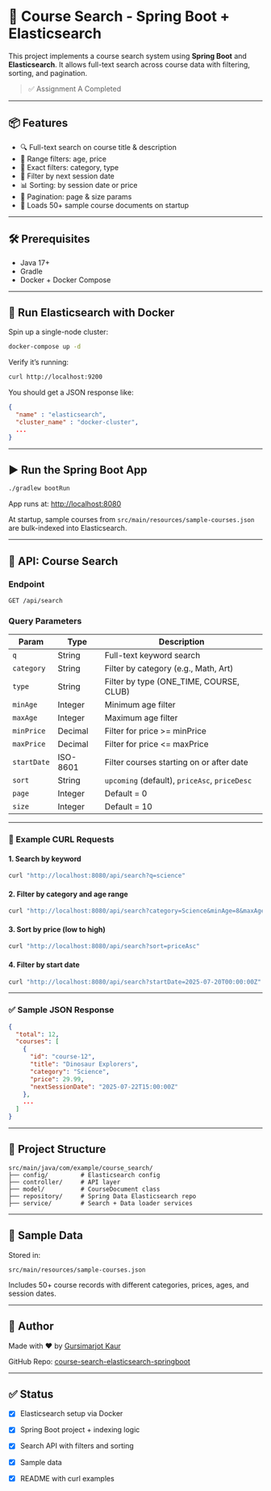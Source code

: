 
# 🧠 Course Search - Spring Boot + Elasticsearch

This project implements a course search system using **Spring Boot** and **Elasticsearch**. It allows full-text search across course data with filtering, sorting, and pagination.

> ✅ Assignment A Completed  

---

## 📦 Features

- 🔍 Full-text search on course title & description
- 🧮 Range filters: age, price
- 🎯 Exact filters: category, type
- 📅 Filter by next session date
- 📊 Sorting: by session date or price
- 📄 Pagination: page & size params
- 🚀 Loads 50+ sample course documents on startup

---

## 🛠️ Prerequisites

- Java 17+
- Gradle
- Docker + Docker Compose

---

## 🐳 Run Elasticsearch with Docker

Spin up a single-node cluster:

```bash
docker-compose up -d
```

Verify it’s running:

```bash
curl http://localhost:9200
```

You should get a JSON response like:
```json
{
  "name" : "elasticsearch",
  "cluster_name" : "docker-cluster",
  ...
}
```

---

## ▶️ Run the Spring Boot App

```bash
./gradlew bootRun
```

App runs at: [http://localhost:8080](http://localhost:8080)

At startup, sample courses from `src/main/resources/sample-courses.json` are bulk-indexed into Elasticsearch.

---

## 🔎 API: Course Search

### Endpoint
```
GET /api/search
```

### Query Parameters

| Param        | Type      | Description                                |
|--------------|-----------|--------------------------------------------|
| `q`          | String    | Full-text keyword search                   |
| `category`   | String    | Filter by category (e.g., Math, Art)       |
| `type`       | String    | Filter by type (ONE_TIME, COURSE, CLUB)    |
| `minAge`     | Integer   | Minimum age filter                         |
| `maxAge`     | Integer   | Maximum age filter                         |
| `minPrice`   | Decimal   | Filter for price >= minPrice               |
| `maxPrice`   | Decimal   | Filter for price <= maxPrice               |
| `startDate`  | ISO-8601  | Filter courses starting on or after date   |
| `sort`       | String    | `upcoming` (default), `priceAsc`, `priceDesc` |
| `page`       | Integer   | Default = 0                                |
| `size`       | Integer   | Default = 10                               |

---

### 🧪 Example CURL Requests

#### 1. Search by keyword
```bash
curl "http://localhost:8080/api/search?q=science"
```

#### 2. Filter by category and age range
```bash
curl "http://localhost:8080/api/search?category=Science&minAge=8&maxAge=12"
```

#### 3. Sort by price (low to high)
```bash
curl "http://localhost:8080/api/search?sort=priceAsc"
```

#### 4. Filter by start date
```bash
curl "http://localhost:8080/api/search?startDate=2025-07-20T00:00:00Z"
```

---

### ✅ Sample JSON Response
```json
{
  "total": 12,
  "courses": [
    {
      "id": "course-12",
      "title": "Dinosaur Explorers",
      "category": "Science",
      "price": 29.99,
      "nextSessionDate": "2025-07-22T15:00:00Z"
    },
    ...
  ]
}
```

---

## 📁 Project Structure

```
src/main/java/com/example/course_search/
├── config/         # Elasticsearch config
├── controller/     # API layer
├── model/          # CourseDocument class
├── repository/     # Spring Data Elasticsearch repo
├── service/        # Search + Data loader services
```

---

## 📘 Sample Data

Stored in:
```
src/main/resources/sample-courses.json
```

Includes 50+ course records with different categories, prices, ages, and session dates.

---

## 🤝 Author

Made with ❤️ by [Gursimarjot Kaur](https://github.com/Gursimarjot)

GitHub Repo: [course-search-elasticsearch-springboot](https://github.com/Gursimarjot/course-search-elasticsearch-springboot)

---

## ✅ Status

- [x] Elasticsearch setup via Docker
- [x] Spring Boot project + indexing logic
- [x] Search API with filters and sorting
- [x] Sample data
- [x] README with curl examples

